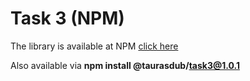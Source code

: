 # Task 3 (NPM)

The library is available at NPM <a href="https://www.npmjs.com/package/obj-and-arr-methods">click here</a>

Also available via <b>npm install @taurasdub/task3@1.0.1</b>
